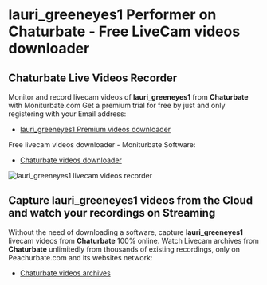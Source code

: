 # lauri_greeneyes1 Performer on Chaturbate - Free LiveCam videos downloader

## Chaturbate Live Videos Recorder

Monitor and record livecam videos of **lauri_greeneyes1** from **Chaturbate** with Moniturbate.com
Get a premium trial for free by just and only registering with your Email address:
* [lauri_greeneyes1 Premium videos downloader](https://moniturbate.com/request-demo-licence-key.html)

Free livecam videos downloader - Moniturbate Software:
* [Chaturbate videos downloader](https://moniturbate.com/moniturbate-download-software.html)

![lauri_greeneyes1 livecam videos recorder](https://peachurnet.com/templates/moniturbate-software.png)


## Capture lauri_greeneyes1 videos from the Cloud and watch your recordings on Streaming

Without the need of downloading a software, capture **lauri_greeneyes1** livecam videos from **Chaturbate** 100% online.
Watch Livecam archives from **Chaturbate** unlimitedly from thousands of existing recordings, only on Peachurbate.com and its websites network:
* [Chaturbate videos archives](https://peachurnet.com/)